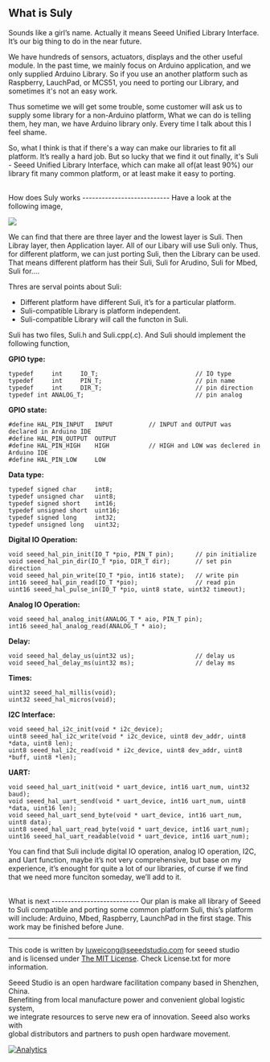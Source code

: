 What is Suly
-----------------
Sounds like a girl’s name. Actually it means Seeed Unified Library Interface. It’s our big thing to do in the near future. 

We have hundreds of sensors, actuators, displays and the other useful module. In the past time, we mainly focus on Arduino application, and we only supplied Arduino Library. So if you use an another platform such as Raspberry, LauchPad, or MCS51, you need to porting our Library, and sometimes it's not an easy work. 

Thus sometime we will get some trouble, some customer will ask us to supply some library for a non-Arduino platform, What we can do is telling them, hey man, we have Arduino library only. Every time I talk about this I feel shame. 

So, what I think is that if there's a way can make our libraries to fit all platform. It’s really a hard job. But so lucky that we find it out finally, it's Suli - Seeed Unified Library Interface, which can make all of(at least 90%) our library fit many common platform, or at least make it easy to porting. 





<br>
How does Suly works
---------------------------
Have a look at the following image,

![](http://www.seeedstudio.com/wiki/images/b/b1/Suly_layer.jpg)

We can find that there are three layer and the lowest layer is Suli. Then Libray layer, then Application layer. All of our Libary will use Suli only. Thus, for different platform, we can just porting Suli, then the Library can be used. That means different platform has their Suli, Suli for Arudino, Suli for Mbed, Suli for.... 

Thres are serval points about Suli:

- Different platform have different Suli, it’s for a particular platform.
- Suli-compatible Library is platform independent.
- Suli-compatible Library will call the functon in Suli.

Suli has two files, Suli.h and Suli.cpp(.c). And Suli should implement the following function,

**GPIO type:**

	typedef     int     IO_T;                           // IO type
	typedef     int     PIN_T;                          // pin name
	typedef     int     DIR_T;                          // pin direction
	typedef int ANALOG_T;                               // pin analog

**GPIO state:**

	#define HAL_PIN_INPUT   INPUT          // INPUT and OUTPUT was declared in Arduino IDE
	#define HAL_PIN_OUTPUT  OUTPUT
	#define HAL_PIN_HIGH    HIGH           // HIGH and LOW was declered in Arduino IDE
	#define HAL_PIN_LOW     LOW


**Data type:**

	typedef signed char     int8;
	typedef unsigned char   uint8;
	typedef signed short    int16;
	typedef unsigned short  uint16;
	typedef signed long     int32;
	typedef unsigned long   uint32;

**Digital IO Operation:**

	void seeed_hal_pin_init(IO_T *pio, PIN_T pin);      // pin initialize
	void seeed_hal_pin_dir(IO_T *pio, DIR_T dir);       // set pin direction
	void seeed_hal_pin_write(IO_T *pio, int16 state);   // write pin
	int16 seeed_hal_pin_read(IO_T *pio);                // read pin
	uint16 seeed_hal_pulse_in(IO_T *pio, uint8 state, uint32 timeout);

**Analog IO Operation:**

	void seeed_hal_analog_init(ANALOG_T * aio, PIN_T pin);
	int16 seeed_hal_analog_read(ANALOG_T * aio);

**Delay:**

	void seeed_hal_delay_us(uint32 us);                 // delay us
	void seeed_hal_delay_ms(uint32 ms);                 // delay ms

**Times:**

	uint32 seeed_hal_millis(void);
	uint32 seeed_hal_micros(void);

**I2C Interface:**

	void seeed_hal_i2c_init(void * i2c_device);
	uint8 seeed_hal_i2c_write(void * i2c_device, uint8 dev_addr, uint8 *data, uint8 len);
	uint8 seeed_hal_i2c_read(void * i2c_device, uint8 dev_addr, uint8 *buff, uint8 *len);

**UART:**

	void seeed_hal_uart_init(void * uart_device, int16 uart_num, uint32 baud);
	void seeed_hal_uart_send(void * uart_device, int16 uart_num, uint8 *data, uint16 len);
	void seeed_hal_uart_send_byte(void * uart_device, int16 uart_num, uint8 data);
	uint8 seeed_hal_uart_read_byte(void * uart_device, int16 uart_num);
	uint16 seeed_hal_uart_readable(void * uart_device, int16 uart_num);

You can find that Suli include digital IO operation, analog IO operation, I2C, and Uart function, maybe it’s not very comprehensive, but base on my experience, it’s enought for quite a lot of our libraries, of curse if we find that we need more funciton someday, we’ll add to it. 





<br>
What is next
---------------------------
Our plan is make all library of Seeed to Suli compatible and porting some common platform Suli, this’s platform will include: Arduino, Mbed, Raspberry, LaunchPad in the first stage. This work may be finished before June. 






<br>

----

This code is written by luweicong@seeedstudio.com for seeed studio<br>
and is licensed under [The MIT License](http://opensource.org/licenses/mit-license.php). Check License.txt for more information.<br>

Seeed Studio is an open hardware facilitation company based in Shenzhen, China. <br>
Benefiting from local manufacture power and convenient global logistic system, <br>
we integrate resources to serve new era of innovation. Seeed also works with <br>
global distributors and partners to push open hardware movement.<br>




[![Analytics](https://ga-beacon.appspot.com/UA-46589105-3/Tick_Tock_Shield_V2)](https://github.com/igrigorik/ga-beacon)
